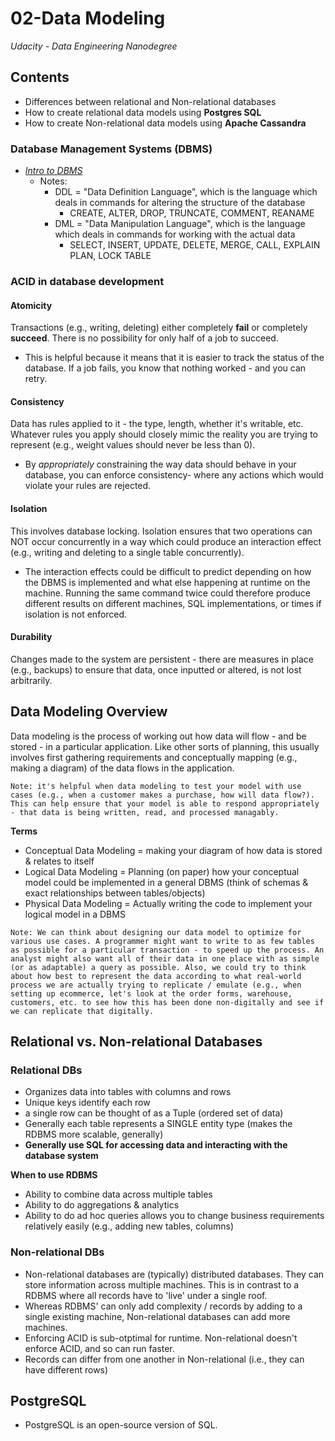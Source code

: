 # 02-Data Modeling
_Udacity - Data Engineering Nanodegree_

## Contents
- Differences between relational and Non-relational databases
- How to create relational data models using **Postgres SQL**
- How to create Non-relational data models using **Apache Cassandra**

### Database Management Systems (DBMS)
- *[Intro to DBMS](https://www.geeksforgeeks.org/introduction-of-dbms-database-management-system-set-1/)*
  - Notes:
    - DDL = "Data Definition Language", which is the language which deals in commands for altering the structure of the database
      - CREATE, ALTER, DROP, TRUNCATE, COMMENT, REANAME
    - DML = "Data Manipulation Language", which is the language which deals in commands for working with the actual data
      - SELECT, INSERT, UPDATE, DELETE, MERGE, CALL, EXPLAIN PLAN, LOCK TABLE

### ACID in database development
#### Atomicity
Transactions (e.g., writing, deleting) either completely **fail** or completely **succeed**. There is no possibility for only half of a job to succeed.
- This is helpful because it means that it is easier to track the status of the database. If a job fails, you know that nothing worked - and you can retry.

#### Consistency
Data has rules applied to it - the type, length, whether it's writable, etc. Whatever rules you apply should closely mimic the reality you are trying to represent (e.g., weight values should never be less than 0).
- By *appropriately* constraining the way data should behave in your database, you can enforce consistency- where any actions which would violate your rules are rejected.

#### Isolation
This involves database locking. Isolation ensures that two operations can NOT occur concurrently in a way which could produce an interaction effect (e.g., writing and deleting to a single table concurrently).
- The interaction effects could be difficult to predict depending on how the DBMS is implemented and what else happening at runtime on the machine. Running the same command twice could therefore produce different results on different machines, SQL implementations, or times if isolation is not enforced.
  
#### Durability
Changes made to the system are persistent - there are measures in place (e.g., backups) to ensure that data, once inputted or altered, is not lost arbitrarily.

## Data Modeling Overview
Data modeling is the process of working out how data will flow - and be stored - in a particular application. Like other sorts of planning, this usually involves first gathering requirements and conceptually mapping (e.g., making a diagram) of the data flows in the application.

`Note: it's helpful when data modeling to test your model with use cases (e.g., when a customer makes a purchase, how will data flow?). This can help ensure that your model is able to respond appropriately - that data is being written, read, and processed managably. `

**Terms**
- Conceptual Data Modeling = making your diagram of how data is stored & relates to itself
- Logical Data Modeling = Planning (on paper) how your conceptual model could be implemented in a general DBMS (think of schemas & exact relationships between tables/objects)
- Physical Data Modeling = Actually writing the code to implement your logical model in a DBMS

`Note: We can think about designing our data model to optimize for various use cases. A programmer might want to write to as few tables as possible for a particular transaction - to speed up the process. An analyst might also want all of their data in one place with as simple (or as adaptable) a query as possible. Also, we could try to think about how best to represent the data according to what real-world process we are actually trying to replicate / emulate (e.g., when setting up ecommerce, let's look at the order forms, warehouse, customers, etc. to see how this has been done non-digitally and see if we can replicate that digitally.`

## Relational vs. Non-relational Databases
### Relational DBs
- Organizes data into tables with columns and rows
- Unique keys identify each row
- a single row can be thought of as a Tuple (ordered set of data)
- Generally each table represents a SINGLE entity type (makes the RDBMS more scalable, generally)
- **Generally use SQL for accessing data and interacting with the database system**

**When to use RDBMS**
- Ability to combine data across multiple tables
- Ability to do aggregations & analytics
- Ability to do ad hoc queries allows you to change business requirements relatively easily (e.g., adding new tables, columns)

### Non-relational DBs
- Non-relational databases are (typically) distributed databases. They can store information across multiple machines. This is in contrast to a RDBMS where all records have to 'live' under a single roof.
- Whereas RDBMS' can only add complexity / records by adding to a single existing machine, Non-relational databases can add more machines.
- Enforcing ACID is sub-otptimal for runtime. Non-relational doesn't enforce ACID, and so can run faster.
- Records can differ from one another in Non-relational (i.e., they can have different rows)

## PostgreSQL
- PostgreSQL is an open-source version of SQL.